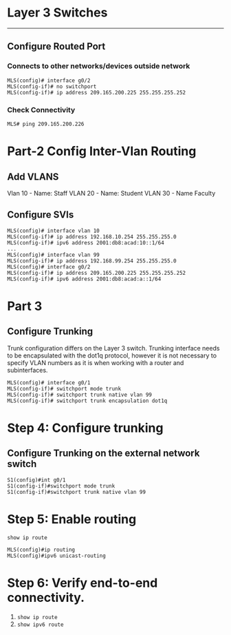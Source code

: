 # Layer 3 Switches
---

## Configure Routed Port
### Connects to other networks/devices outside network

```
MLS(config)# interface g0/2
MLS(config-if)# no switchport
MLS(config-if)# ip address 209.165.200.225 255.255.255.252
```

### Check Connectivity
`MLS# ping 209.165.200.226`

# Part-2 Config Inter-Vlan Routing

## Add VLANS

Vlan 10 - Name: Staff
VLAN 20 - Name: Student
VLAN 30 - Name Faculty

## Configure SVIs

```
MLS(config)# interface vlan 10
MLS(config-if)# ip address 192.168.10.254 255.255.255.0
MLS(config-if)# ipv6 address 2001:db8:acad:10::1/64
...
MLS(config)# interface vlan 99
MLS(config-if)# ip address 192.168.99.254 255.255.255.0
MLS(config)# interface g0/2
MLS(config-if)# ip address 209.165.200.225 255.255.255.252
MLS(config-if)# ipv6 address 2001:db8:acad:a::1/64
```
# Part 3

## Configure Trunking

Trunk configuration differs on the Layer 3 switch. Trunking interface needs to be encapsulated with the dot1q protocol, however it is not necessary to specify VLAN numbers as it is when working with a router and subinterfaces.

```
MLS(config)# interface g0/1
MLS(config-if)# switchport mode trunk
MLS(config-if)# switchport trunk native vlan 99
MLS(config-if)# switchport trunk encapsulation dot1q
```

# Step 4: Configure trunking

## Configure Trunking on the external network switch

```
S1(config)#int g0/1
S1(config-if)#switchport mode trunk
S1(config-if)#switchport trunk native vlan 99
```

# Step 5: Enable routing

`show ip route`

```
MLS(config)#ip routing
MLS(config)#ipv6 unicast-routing 
```
# Step 6: Verify end-to-end connectivity.

1. `show ip route`
2. `show ipv6 route`